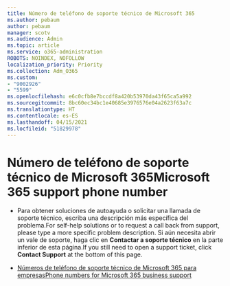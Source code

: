 ```yaml
---
title: Número de teléfono de soporte técnico de Microsoft 365
ms.author: pebaum
author: pebaum
manager: scotv
ms.audience: Admin
ms.topic: article
ms.service: o365-administration
ROBOTS: NOINDEX, NOFOLLOW
localization_priority: Priority
ms.collection: Adm_O365
ms.custom:
- "9002926"
- "5599"
ms.openlocfilehash: e6c0cfb8e7bccdf8a420b53970da43f65ca5a992
ms.sourcegitcommit: 8bc60ec34bc1e40685e3976576e04a2623f63a7c
ms.translationtype: HT
ms.contentlocale: es-ES
ms.lasthandoff: 04/15/2021
ms.locfileid: "51829978"
---
```

# <a name="microsoft-365-support-phone-number"></a><span data-ttu-id="914d7-102">Número de teléfono de soporte técnico de Microsoft 365</span><span class="sxs-lookup"><span data-stu-id="914d7-102">Microsoft 365 support phone number</span></span>

- <span data-ttu-id="914d7-103">Para obtener soluciones de autoayuda o solicitar una llamada de soporte técnico, escriba una descripción más específica del problema.</span><span class="sxs-lookup"><span data-stu-id="914d7-103">For self-help solutions or to request a call back from support, please type a more specific problem description.</span></span>  <span data-ttu-id="914d7-104">Si aún necesita abrir un vale de soporte, haga clic en **Contactar a soporte técnico** en la parte inferior de esta página.</span><span class="sxs-lookup"><span data-stu-id="914d7-104">If you still need to open a support ticket, click **Contact Support** at the bottom of this page.</span></span>

- [<span data-ttu-id="914d7-105">Números de teléfono de soporte técnico de Microsoft 365 para empresas</span><span class="sxs-lookup"><span data-stu-id="914d7-105">Phone numbers for Microsoft 365 business support</span></span>](https://docs.microsoft.com/microsoft-365/admin/contact-support-for-business-products?view=o365-worldwide&tabs=phone)
